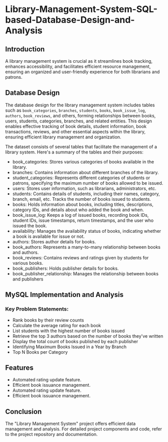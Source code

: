 # Library-Management-System-SQL-based-Database-Design-and-Analysis

## Introduction
A library management system is crucial as it streamlines book tracking, enhances accessibility, and facilitates efficient resource management, ensuring an organized and user-friendly experience for both librarians and patrons.

## Database Design
The database design for the library management system includes tables such as `book_categories`, `branches`, `students`, `books`, `book_issue_log`, `authors`, `book_reviews`, and others, forming relationships between books, users, students, categories, branches, and related entities. This design enables effective tracking of book details, student information, book transactions, reviews, and other essential aspects within the library, ensuring efficient library management and organization.


The dataset consists of several tables that facilitate the management of a library system. Here's a summary of the tables and their purposes:

* book_categories: Stores various categories of books available in the library.
* branches: Contains information about different branches of the library.
* student_categories: Represents different categories of students or patrons, specifying the maximum number of books allowed to be issued.
* users: Stores user information, such as librarians, administrators, etc.
* students: Contains details of students, including their names, category, branch, email, etc. Tracks the number of books issued to students.
* books: Holds information about books, including titles, descriptions, category IDs, and details about who added the book and when.
* book_issue_log: Keeps a log of issued books, recording book IDs, student IDs, issue timestamps, return timestamps, and the user who issued the book.
* availability: Manages the availability status of books, indicating whether a book is available for issue or not.
* authors: Stores author details for books.
* book_authors: Represents a many-to-many relationship between books and authors.
* book_reviews: Contains reviews and ratings given by students for various books.
* book_publishers: Holds publisher details for books.
* book_publisher_relationship: Manages the relationship between books and publishers

## MySQL Implementation and Analysis 
### Key Problem Statements:

* Rank books by their review counts
* Calculate the average rating for each book
* List students with the highest number of books issued
* Retrieve the top 3 authors based on the number of books they've written
* Display the total count of books published by each publisher
* Identifying Maximum Books Issued in a Year by Branch
* Top N Books per Category

## Features
* Automated rating update feature.
* Efficient book issuance management.
* Automated rating update feature.
* Efficient book issuance management.

## Conclusion
The "Library Management System" project offers efficient data management and analysis. 
For detailed project components and code, refer to the project repository and documentation.
